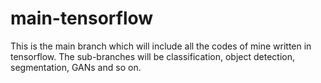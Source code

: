# main-tensorflow
This is the main branch which will include all the codes  of mine written in tensorflow. The sub-branches will be classification, object detection, segmentation, GANs and so on. 
